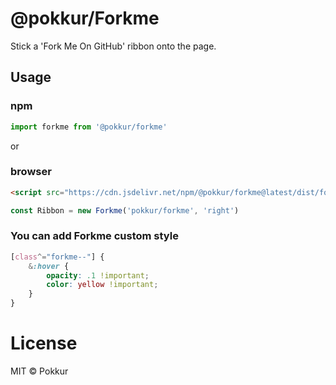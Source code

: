 # @pokkur/Forkme

Stick a 'Fork Me On GitHub' ribbon onto the page.

## Usage

### npm

```js
import forkme from '@pokkur/forkme'
```

or

### browser

```html
<script src="https://cdn.jsdelivr.net/npm/@pokkur/forkme@latest/dist/forkme.min.js"></script>
```

```js
const Ribbon = new Forkme('pokkur/forkme', 'right')
```

### You can add Forkme custom style

```scss
[class^="forkme--"] {
    &:hover {
        opacity: .1 !important;
        color: yellow !important;
    }
}
```

# License

MIT © Pokkur
